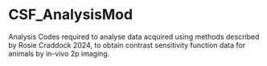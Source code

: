 # CSF_AnalysisMod
Analysis Codes required to analyse data acquired using methods described by Rosie Craddock 2024, to obtain contrast sensitivity function data for animals by in-vivo 2p imaging.
